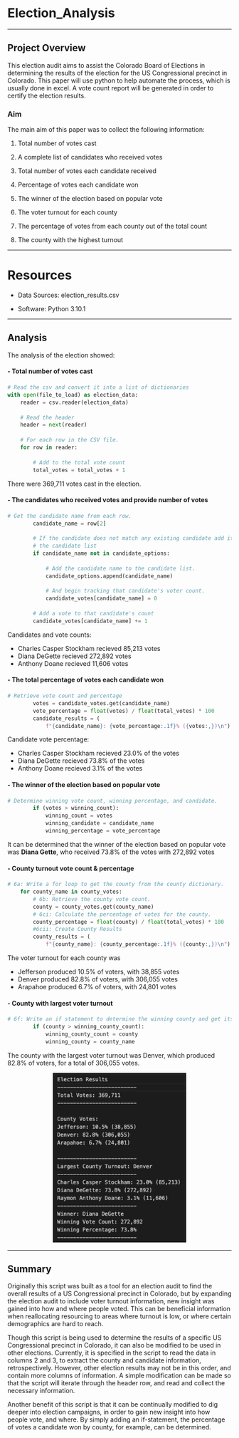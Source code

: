 # Election_Analysis

---

## Project Overview 

This election audit aims to assist the Colorado Board of Elections in determining the results of the election for the US Congressional precinct in Colorado. This paper will use python to help automate the process, which is usually done in excel. A vote count report will be generated in order to certify the election results. 

### Aim

The main aim of this paper was to collect the following information:

1) Total number of votes cast 

2) A complete list of candidates who received votes

3) Total number of votes each candidate received 

4) Percentage of votes each candidate won 

5) The winner of the election based on popular vote

6) The voter turnout for each county

7) The percentage of votes from each county out of the total count

8) The county with the highest turnout

--- 

# Resources

- Data Sources: election_results.csv

- Software: Python 3.10.1

---
## Analysis

The analysis of the election showed: 

#### - Total number of votes cast

```Python
# Read the csv and convert it into a list of dictionaries
with open(file_to_load) as election_data:
    reader = csv.reader(election_data)

    # Read the header
    header = next(reader)

    # For each row in the CSV file.
    for row in reader:

        # Add to the total vote count
        total_votes = total_votes + 1
```

There were 369,711 votes cast in the election. 

#### - The candidates who received votes and provide number of votes
  
```Python  
# Get the candidate name from each row.
        candidate_name = row[2]

        # If the candidate does not match any existing candidate add it to
        # the candidate list
        if candidate_name not in candidate_options:

            # Add the candidate name to the candidate list.
            candidate_options.append(candidate_name)

            # And begin tracking that candidate's voter count.
            candidate_votes[candidate_name] = 0

        # Add a vote to that candidate's count
        candidate_votes[candidate_name] += 1
  ```
    
Candidates and vote counts:
 - Charles Casper Stockham recieved 85,213 votes
 - Diana DeGette recieved 272,892 votes
 - Anthony Doane recieved 11,606 votes

#### - The total percentage of votes each candidate won

```Python
# Retrieve vote count and percentage
        votes = candidate_votes.get(candidate_name)
        vote_percentage = float(votes) / float(total_votes) * 100
        candidate_results = (
            f"{candidate_name}: {vote_percentage:.1f}% ({votes:,})\n")
```

Candidate vote percentage:
- Charles Casper Stockham recieved 23.0% of the votes
- Diana DeGette recieved 73.8% of the votes
- Anthony Doane recieved 3.1% of the votes

#### - The winner of the election based on popular vote

```Python
# Determine winning vote count, winning percentage, and candidate.
        if (votes > winning_count):
            winning_count = votes
            winning_candidate = candidate_name
            winning_percentage = vote_percentage
```

It can be determined that the winner of the election based on popular vote was **Diana Gette**, who received 73.8% of the votes with 272,892 votes

#### - County turnout vote count & percentage
```Python
# 6a: Write a for loop to get the county from the county dictionary.
    for county_name in county_votes:
        # 6b: Retrieve the county vote count.
        county = county_votes.get(county_name)
        # 6ci: Calculate the percentage of votes for the county.
        county_percentage = float(county) / float(total_votes) * 100
        #6cii: Create County Results 
        county_results = (
            f"{county_name}: {county_percentage:.1f}% ({county:,})\n")
```

The voter turnout for each county was
- Jefferson produced 10.5% of voters, with 38,855 votes
- Denver produced 82.8% of voters, with 306,055 votes
- Arapahoe produced 6.7% of voters, with 24,801 votes


#### - County with largest voter turnout
```Python
# 6f: Write an if statement to determine the winning county and get its vote count.
        if (county > winning_county_count):
            winning_county_count = county
            winning_county = county_name
```
The county with the largest voter turnout was Denver, which produced 82.8% of voters, for a total of 306,055 votes.

<p align="center">
<img src="analysis/election_results.png" width="300">
</p>

---

## Summary 

Originally this script was built as a tool for an election audit to find the overall results of a US Congressional precinct in Colorado, but by expanding the election audit to include voter turnout information, new insight was gained into how and where people voted. This can be beneficial information when reallocating resourcing to areas where turnout is low, or where certain demographics are hard to reach. 

Though this script is being used to determine the results of a specific US Congressional precinct in Colorado, it can also be modified to be used in other elections. Currently, it is specified in the script to read the data in columns 2 and 3, to extract the county and candidate information, retrospectively. However, other election results may not be in this order, and contain more columns of information. A simple modification can be made so that the script will iterate through the header row, and read and collect the necessary information. 

Another benefit of this script is that it can be continually modified to dig deeper into election campaigns, in order to gain new insight into how people vote, and where. By simply adding an if-statement, the percentage of votes a candidate won by county, for example, can be determined. 
